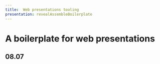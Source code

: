 ```yaml
---
title:  Web presentations tooling
presentation: revealAssembleBoilerplate
---
```



<div class="TitleAligner TitleAligner-CenterCenter">
    <div>
        <h1 class="SlideMainTitle u-blue u-serif">A boilerplate for web presentations</h1>
        <h2 class="SlideSubtitle">08.07</h2>
        <div class="SlideTitleUnderline"></div>
    </div>
</div>
